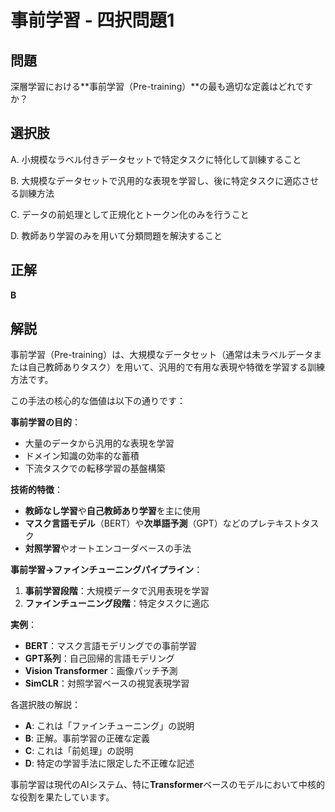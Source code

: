 # 事前学習 - 四択問題1

## 問題
深層学習における**事前学習（Pre-training）**の最も適切な定義はどれですか？

## 選択肢
A. 小規模なラベル付きデータセットで特定タスクに特化して訓練すること

B. 大規模なデータセットで汎用的な表現を学習し、後に特定タスクに適応させる訓練方法

C. データの前処理として正規化とトークン化のみを行うこと

D. 教師あり学習のみを用いて分類問題を解決すること

## 正解
**B**

## 解説
事前学習（Pre-training）は、大規模なデータセット（通常は未ラベルデータまたは自己教師ありタスク）を用いて、汎用的で有用な表現や特徴を学習する訓練方法です。

この手法の核心的な価値は以下の通りです：

**事前学習の目的**：
- 大量のデータから汎用的な表現を学習
- ドメイン知識の効率的な蓄積
- 下流タスクでの転移学習の基盤構築

**技術的特徴**：
- **教師なし学習**や**自己教師あり学習**を主に使用
- **マスク言語モデル**（BERT）や**次単語予測**（GPT）などのプレテキストタスク
- **対照学習**やオートエンコーダベースの手法

**事前学習→ファインチューニングパイプライン**：
1. **事前学習段階**：大規模データで汎用表現を学習
2. **ファインチューニング段階**：特定タスクに適応

**実例**：
- **BERT**：マスク言語モデリングでの事前学習
- **GPT系列**：自己回帰的言語モデリング
- **Vision Transformer**：画像パッチ予測
- **SimCLR**：対照学習ベースの視覚表現学習

各選択肢の解説：
- **A**: これは「ファインチューニング」の説明
- **B**: 正解。事前学習の正確な定義
- **C**: これは「前処理」の説明
- **D**: 特定の学習手法に限定した不正確な記述

事前学習は現代のAIシステム、特に**Transformer**ベースのモデルにおいて中核的な役割を果たしています。 